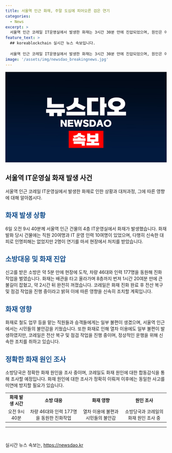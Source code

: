```yaml
---
title: 서울역 인근 화재, 주말 도심에 피어오른 검은 연기
categories:
  - News
excerpt: >
  서울역 인근 코레일 IT운영실에서 발생한 화재는 3시간 30분 만에 진압되었으며, 원인은 아직 파악 중이다. 인명피해는 없었지만 시민들의 불안감은 증가했다. 화재로 인해 일부 열차역에서 전산 장애로 승차권 조회와 발매, 환불 작업에 차질이 생겼으며, 복구 작업이 진행 중이다. 이에 따라 지하 전산실 화재로 서울역 주변 교통통제와 시민들의 불안감이 커졌으며, 코레일은 피해 상황에 대한 임시 복구 및 본복구 계획을 수립 중이다.
feature_text: >
  ## koreablockchain 실시간 뉴스 속보입니다.

  서울역 인근 코레일 IT운영실에서 발생한 화재는 3시간 30분 만에 진압되었으며, 원인은 아직 파악 중이다. 인명피해는 없었지만 시민들의 불안감은 증가했다. 화재로 인해 일부 열차역에서 전산 장애로 승차권 조회와 발매, 환불 작업에 차질이 생겼으며, 복구 작업이 진행 중이다. 이에 따라 지하 전산실 화재로 서울역 주변 교통통제와 시민들의 불안감이 커졌으며, 코레일은 피해 상황에 대한 임시 복구 및 본복구 계획을 수립 중이다.
image: '/assets/img/newsdao_breakingnews.jpg'
---
```


<p><img src="/assets/img/newsdao_breakingnews.jpg" alt="koreablockchain 속보" /></p>

<h2 data-ke-size="size26">서울역 IT운영실 화재 발생 사건</h2>

<p data-ke-size="size16">서울역 인근 코레일 IT운영실에서 발생한 화재로 인한 상황과 대처과정, 그에 따른 영향에 대해 알아봅시다.</p>

<h2><span style="color: #1a5490;">화재 발생 상황</span></h2>

<p data-ke-size="size16">6일 오전 9시 40분께 서울역 인근 건물의 4층 IT운영실에서 화재가 발생했습니다. 화재 발화 당시 건물에는 직원 20여명과 IT 운영 인력 10여명이 있었으며, 다행히 신속한 대피로 인명피해는 없었지만 2명이 연기를 마셔 현장에서 처치를 받았습니다.</p>

<h2><span style="color: #1a5490;">소방대응 및 화재 진압</span></h2>

<p data-ke-size="size16">신고를 받은 소방은 약 5분 만에 현장에 도착, 차량 46대와 인력 177명을 동원해 진화 작업을 벌였습니다. 화재는 배관을 타고 올라가며 8층까지 번져 1시간 20여분 만에 큰 불길이 잡혔고, 약 2시간 뒤 완전히 꺼졌습니다. 코레일은 화재 진화 완료 후 전산 복구 및 점검 작업을 진행 중이라고 밝혀 이에 따른 영향을 신속히 조치할 계획입니다.</p>

<h2><span style="color: #1a5490;">화재 영향</span></h2>

<p data-ke-size="size16">화재로 철도 업무 등을 맡는 직원들과 승객들에게는 일부 불편이 생겼으며, 서울역 인근에서는 시민들의 불안감을 키웠습니다. 또한 화재로 인해 열차 이용에도 일부 불편이 발생하였지만, 코레일은 전산 복구 및 점검 작업을 진행 중이며, 정상적인 운행을 위해 신속한 조치를 취하고 있습니다.</p>

<h2><span style="color: #1a5490;">정확한 화재 원인 조사</span></h2>

<p data-ke-size="size16">소방당국은 정확한 화재 원인을 조사 중이며, 코레일도 화재 원인에 대한 합동감식을 통해 조사할 예정입니다. 화재 원인에 대한 조사가 정확히 이뤄져 이후에는 동일한 사고를 미연에 방지할 필요가 있습니다.</p>

<table>
  <tr>
    <td style="text-align: center; height: 17px;"><b>화재 발생 시간</b></td>
    <td style="text-align: center; height: 17px;"><b>소방 대응</b></td>
    <td style="text-align: center; height: 17px;"><b>화재 영향</b></td>
    <td style="text-align: center; height: 17px;"><b>원인 조사</b></td>
  </tr>
  <tr>
    <td style="text-align: center; height: 17px;">오전 9시 40분</td>
    <td style="text-align: center; height: 17px;">차량 46대와 인력 177명을 동원한 진화작업</td>
    <td style="text-align: center; height: 17px;">열차 이용에 불편과 시민들의 불안감</td>
    <td style="text-align: center; height: 17px;">소방당국과 코레일의 화재 원인 조사 중</td>
  </tr>
</table>

<hr>

<p data-ke-size="size16">&nbsp;</p>
실시간 뉴스 속보는, <a href="https://newsdao.kr" rel="dofollow">https://newsdao.kr</a>


